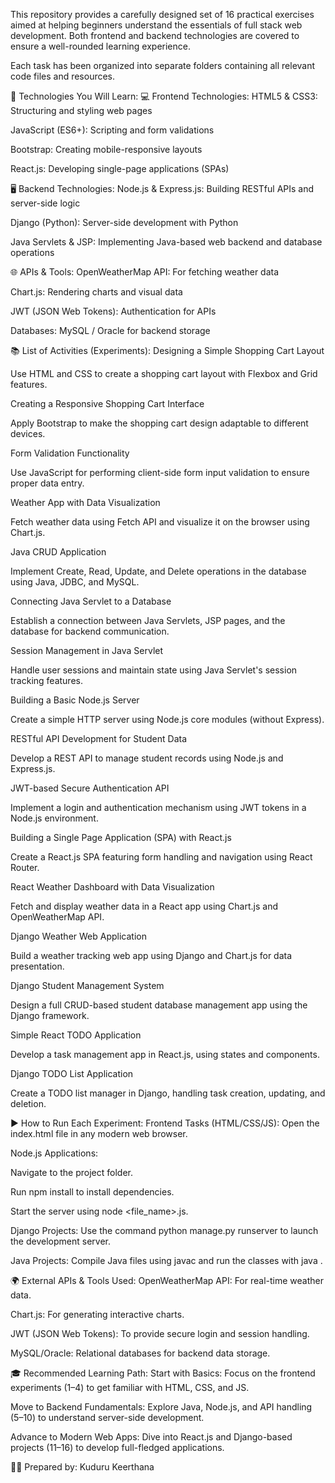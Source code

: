 This repository provides a carefully designed set of 16 practical exercises aimed at helping beginners understand the essentials of full stack web development. Both frontend and backend technologies are covered to ensure a well-rounded learning experience.

Each task has been organized into separate folders containing all relevant code files and resources.

🔧 Technologies You Will Learn:
💻 Frontend Technologies:
HTML5 & CSS3: Structuring and styling web pages

JavaScript (ES6+): Scripting and form validations

Bootstrap: Creating mobile-responsive layouts

React.js: Developing single-page applications (SPAs)

🖥️ Backend Technologies:
Node.js & Express.js: Building RESTful APIs and server-side logic

Django (Python): Server-side development with Python

Java Servlets & JSP: Implementing Java-based web backend and database operations

🌐 APIs & Tools:
OpenWeatherMap API: For fetching weather data

Chart.js: Rendering charts and visual data

JWT (JSON Web Tokens): Authentication for APIs

Databases: MySQL / Oracle for backend storage

📚 List of Activities (Experiments):
Designing a Simple Shopping Cart Layout

Use HTML and CSS to create a shopping cart layout with Flexbox and Grid features.

Creating a Responsive Shopping Cart Interface

Apply Bootstrap to make the shopping cart design adaptable to different devices.

Form Validation Functionality

Use JavaScript for performing client-side form input validation to ensure proper data entry.

Weather App with Data Visualization

Fetch weather data using Fetch API and visualize it on the browser using Chart.js.

Java CRUD Application

Implement Create, Read, Update, and Delete operations in the database using Java, JDBC, and MySQL.

Connecting Java Servlet to a Database

Establish a connection between Java Servlets, JSP pages, and the database for backend communication.

Session Management in Java Servlet

Handle user sessions and maintain state using Java Servlet's session tracking features.

Building a Basic Node.js Server

Create a simple HTTP server using Node.js core modules (without Express).

RESTful API Development for Student Data

Develop a REST API to manage student records using Node.js and Express.js.

JWT-based Secure Authentication API

Implement a login and authentication mechanism using JWT tokens in a Node.js environment.

Building a Single Page Application (SPA) with React.js

Create a React.js SPA featuring form handling and navigation using React Router.

React Weather Dashboard with Data Visualization

Fetch and display weather data in a React app using Chart.js and OpenWeatherMap API.

Django Weather Web Application

Build a weather tracking web app using Django and Chart.js for data presentation.

Django Student Management System

Design a full CRUD-based student database management app using the Django framework.

Simple React TODO Application

Develop a task management app in React.js, using states and components.

Django TODO List Application

Create a TODO list manager in Django, handling task creation, updating, and deletion.

▶️ How to Run Each Experiment:
Frontend Tasks (HTML/CSS/JS):
Open the index.html file in any modern web browser.

Node.js Applications:

Navigate to the project folder.

Run npm install to install dependencies.

Start the server using node <file_name>.js.

Django Projects:
Use the command python manage.py runserver to launch the development server.

Java Projects:
Compile Java files using javac and run the classes with java <ClassName>.

🌍 External APIs & Tools Used:
OpenWeatherMap API: For real-time weather data.

Chart.js: For generating interactive charts.

JWT (JSON Web Tokens): To provide secure login and session handling.

MySQL/Oracle: Relational databases for backend data storage.

🎓 Recommended Learning Path:
Start with Basics:
Focus on the frontend experiments (1–4) to get familiar with HTML, CSS, and JS.

Move to Backend Fundamentals:
Explore Java, Node.js, and API handling (5–10) to understand server-side development.

Advance to Modern Web Apps:
Dive into React.js and Django-based projects (11–16) to develop full-fledged applications.

👩‍💻 Prepared by:
Kuduru Keerthana









